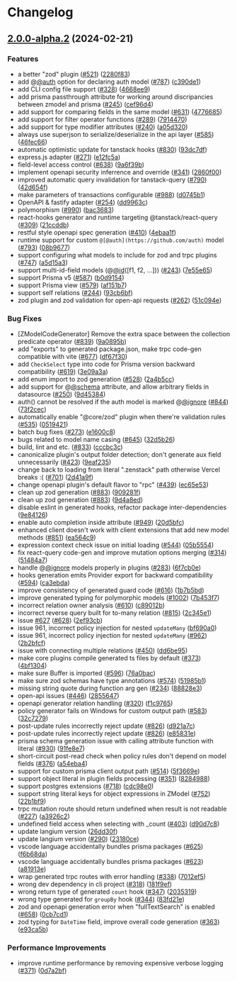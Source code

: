 # Changelog

## [2.0.0-alpha.2](https://github.com/zenstackhq/zenstack/compare/SDK-v2.0.0-alpha.1...SDK-v2.0.0-alpha.2) (2024-02-21)


### Features

* a better "zod" plugin ([#521](https://github.com/zenstackhq/zenstack/issues/521)) ([2280f83](https://github.com/zenstackhq/zenstack/commit/2280f83cd7f1f597fddfd6ab0c99417200124452))
* add @[@auth](https://github.com/auth) option for declaring auth model ([#787](https://github.com/zenstackhq/zenstack/issues/787)) ([c390de1](https://github.com/zenstackhq/zenstack/commit/c390de10cfa91ae3f954404bc07e0905973b0898))
* add CLI config file support ([#328](https://github.com/zenstackhq/zenstack/issues/328)) ([4668ee9](https://github.com/zenstackhq/zenstack/commit/4668ee9c7029be5b9f21f318c36df795abead335))
* add prisma passthrough attribute for working around discripancies between zmodel and prisma ([#245](https://github.com/zenstackhq/zenstack/issues/245)) ([cef96d4](https://github.com/zenstackhq/zenstack/commit/cef96d4b6fe0a4d7d38742565817aca8e6533933))
* add support for comparing fields in the same model ([#631](https://github.com/zenstackhq/zenstack/issues/631)) ([4776685](https://github.com/zenstackhq/zenstack/commit/477668579e3d95e7371ca752244ad2e319a96477))
* add support for filter operator functions ([#289](https://github.com/zenstackhq/zenstack/issues/289)) ([7914470](https://github.com/zenstackhq/zenstack/commit/79144709b3bd56adf0a30f27b69426702980b95f))
* add support for type modifier attributes ([#240](https://github.com/zenstackhq/zenstack/issues/240)) ([a05d320](https://github.com/zenstackhq/zenstack/commit/a05d320e7135440c20f3d75746c62ae67bfabd58))
* always use superjson to serialize/deserialize in the api layer ([#585](https://github.com/zenstackhq/zenstack/issues/585)) ([46fec66](https://github.com/zenstackhq/zenstack/commit/46fec666c3af971010c69e467f08f55830655441))
* automatic optimistic update for tanstack hooks ([#830](https://github.com/zenstackhq/zenstack/issues/830)) ([93dc7df](https://github.com/zenstackhq/zenstack/commit/93dc7df472427a4546ba71ec3703135d2d638ded))
* express.js adapter ([#271](https://github.com/zenstackhq/zenstack/issues/271)) ([e12fc5a](https://github.com/zenstackhq/zenstack/commit/e12fc5a4ca4c71c10c1d34fc4a1d19f9fb9f75bb))
* field-level access control ([#638](https://github.com/zenstackhq/zenstack/issues/638)) ([9a6f39b](https://github.com/zenstackhq/zenstack/commit/9a6f39bdb8940f7cef89fd7ee423658b8ed4c49f))
* implement openapi security inferrence and override ([#341](https://github.com/zenstackhq/zenstack/issues/341)) ([2860f00](https://github.com/zenstackhq/zenstack/commit/2860f002e57d7772c0b7b9e9feabce7bae73c18c))
* improved automatic query invalidation for tanstack-query ([#790](https://github.com/zenstackhq/zenstack/issues/790)) ([42d654f](https://github.com/zenstackhq/zenstack/commit/42d654fcfaa40b09fde578db79792c69e1e3b908))
* make parameters of transactions configurable ([#988](https://github.com/zenstackhq/zenstack/issues/988)) ([d0745b1](https://github.com/zenstackhq/zenstack/commit/d0745b149a5ce6abfef546de0b9243ddc4f6e765))
* OpenAPI & fastify adapter ([#254](https://github.com/zenstackhq/zenstack/issues/254)) ([dd9963c](https://github.com/zenstackhq/zenstack/commit/dd9963cd35d414ebf61727bb4a5d9ad0c31100e0))
* polymorphism ([#990](https://github.com/zenstackhq/zenstack/issues/990)) ([bac3683](https://github.com/zenstackhq/zenstack/commit/bac368382b6c92585bc983861a56d141093b7896))
* react-hooks generator and runtime targeting @tanstack/react-query ([#309](https://github.com/zenstackhq/zenstack/issues/309)) ([21ccddb](https://github.com/zenstackhq/zenstack/commit/21ccddb9be437eabed35fbc62ae43c1e192d289e))
* restful style openapi spec generation ([#410](https://github.com/zenstackhq/zenstack/issues/410)) ([4ebaa1f](https://github.com/zenstackhq/zenstack/commit/4ebaa1fa4aa8e762a11fb24700f5cb4e1bfbe688))
* runtime support for custom `@[@auth](https://github.com/auth)` model ([#793](https://github.com/zenstackhq/zenstack/issues/793)) ([08b9677](https://github.com/zenstackhq/zenstack/commit/08b967735c938de1e770a2409c36c5a50173b01d))
* support configuring what models to include for zod and trpc plugins ([#747](https://github.com/zenstackhq/zenstack/issues/747)) ([a5d15a3](https://github.com/zenstackhq/zenstack/commit/a5d15a30e7a22a3e875cc974391feb9ad6da7646))
* support multi-id-field models (@[@id](https://github.com/id)([f1, f2, ...])) ([#243](https://github.com/zenstackhq/zenstack/issues/243)) ([7e55e65](https://github.com/zenstackhq/zenstack/commit/7e55e652eceacec108dd4966ff08cfef184cd8ab))
* support Prisma v5 ([#587](https://github.com/zenstackhq/zenstack/issues/587)) ([b0d9154](https://github.com/zenstackhq/zenstack/commit/b0d9154270a89c6c93c7a8f1aada85c413d16d6f))
* support Prisma view ([#579](https://github.com/zenstackhq/zenstack/issues/579)) ([af151b7](https://github.com/zenstackhq/zenstack/commit/af151b7b311ee96b626376b8a17103b18c261f65))
* support self relations ([#244](https://github.com/zenstackhq/zenstack/issues/244)) ([93cb6bf](https://github.com/zenstackhq/zenstack/commit/93cb6bfc847d8b97612e849cffcbfe7723630ad9))
* zod plugin and zod validation for open-api requests ([#262](https://github.com/zenstackhq/zenstack/issues/262)) ([51c094e](https://github.com/zenstackhq/zenstack/commit/51c094e329df0d1ebb28239d5fe5ff4608065280))


### Bug Fixes

* [ZModelCodeGenerator] Remove the extra space between the collection predicate operator ([#839](https://github.com/zenstackhq/zenstack/issues/839)) ([9a0895b](https://github.com/zenstackhq/zenstack/commit/9a0895bedd82b429ddcc45db4cee0f9e82c54198))
* add "exports" to generated package.json, make trpc code-gen compatible with vite ([#677](https://github.com/zenstackhq/zenstack/issues/677)) ([df67f30](https://github.com/zenstackhq/zenstack/commit/df67f301119db23e5048464de2f73bff1a2adffc))
* add `CheckSelect` type into code for Prisma version backward compatibility ([#619](https://github.com/zenstackhq/zenstack/issues/619)) ([3e09a3a](https://github.com/zenstackhq/zenstack/commit/3e09a3a6646ae0f6e393cc0f92991c9b5d0c4d29))
* add enum import to zod generation ([#528](https://github.com/zenstackhq/zenstack/issues/528)) ([2a4b5cc](https://github.com/zenstackhq/zenstack/commit/2a4b5cc328645387a604f2fdf7c8855804306243))
* add support for @[@schema](https://github.com/schema) attribute, and allow arbitrary fields in datasource ([#250](https://github.com/zenstackhq/zenstack/issues/250)) ([9d45384](https://github.com/zenstackhq/zenstack/commit/9d4538445600b856962b200ca0faa0bbfff68f8a))
* auth() cannot be resolved if the auth model is marked @[@ignore](https://github.com/ignore) ([#844](https://github.com/zenstackhq/zenstack/issues/844)) ([73f2cec](https://github.com/zenstackhq/zenstack/commit/73f2cec82fea64cea05f7306523f7c6f9ac91f84))
* automatically enable "@core/zod" plugin when there're validation rules ([#535](https://github.com/zenstackhq/zenstack/issues/535)) ([0519421](https://github.com/zenstackhq/zenstack/commit/05194219f28e49ee11d1a1bd9a78146e9b76eada))
* batch bug fixes ([#273](https://github.com/zenstackhq/zenstack/issues/273)) ([e1600c8](https://github.com/zenstackhq/zenstack/commit/e1600c8bc69cb3cf51fb763a86b06834810236eb))
* bugs related to model name casing ([#645](https://github.com/zenstackhq/zenstack/issues/645)) ([32d5b26](https://github.com/zenstackhq/zenstack/commit/32d5b262cacdd03209a56027e4c2cbda1bc408c0))
* build, lint and etc. ([#833](https://github.com/zenstackhq/zenstack/issues/833)) ([cccbc3c](https://github.com/zenstackhq/zenstack/commit/cccbc3c82ad522d40bc76ad7b84b1305d378b1db))
* canonicalize plugin's output folder detection; don't generate aux field unnecessarily ([#423](https://github.com/zenstackhq/zenstack/issues/423)) ([9eaf235](https://github.com/zenstackhq/zenstack/commit/9eaf2353e479a7c967af42a0cd6ed6b9afeded4a))
* change back to loading from literal ".zenstack" path otherwise Vercel breaks :( ([#701](https://github.com/zenstackhq/zenstack/issues/701)) ([2d41a9f](https://github.com/zenstackhq/zenstack/commit/2d41a9fcffab2fa228356a5cc45b4c2ecd62fd63))
* change openapi plugin's default flavor to "rpc" ([#439](https://github.com/zenstackhq/zenstack/issues/439)) ([ec65e53](https://github.com/zenstackhq/zenstack/commit/ec65e53f202e3e02ea98a9c88682c106dcbafc76))
* clean up zod generation ([#883](https://github.com/zenstackhq/zenstack/issues/883)) ([909281f](https://github.com/zenstackhq/zenstack/commit/909281f8090734322c0cab09d0187b6b5e813c9a))
* clean up zod generation ([#883](https://github.com/zenstackhq/zenstack/issues/883)) ([9d4a8ed](https://github.com/zenstackhq/zenstack/commit/9d4a8ede7d42d1966fd5a12d64a5992092f4bc7d))
* disable eslint in generated hooks, refactor package inter-dependencies ([9e84126](https://github.com/zenstackhq/zenstack/commit/9e8412645e06f0bf63f85c8bb61ad00384fdef99))
* enable auto completion inside attribute ([#949](https://github.com/zenstackhq/zenstack/issues/949)) ([20d5bfc](https://github.com/zenstackhq/zenstack/commit/20d5bfc506a42b520eb1cf390149b7afc7c38701))
* enhanced client doesn't work with client extensions that add new model methods ([#851](https://github.com/zenstackhq/zenstack/issues/851)) ([ea564c9](https://github.com/zenstackhq/zenstack/commit/ea564c93e9ca2a888c0e53216633d66c733f6beb))
* expression context check issue on initial loading ([#544](https://github.com/zenstackhq/zenstack/issues/544)) ([05b5554](https://github.com/zenstackhq/zenstack/commit/05b55541f3ae55214318db4f0de20b8ba97bb2f8))
* fix react-query code-gen and improve mutation options merging ([#314](https://github.com/zenstackhq/zenstack/issues/314)) ([51484a7](https://github.com/zenstackhq/zenstack/commit/51484a76f90e5efd0a651bab9f6aa864baab95f2))
* handle @[@ignore](https://github.com/ignore) models properly in plugins ([#283](https://github.com/zenstackhq/zenstack/issues/283)) ([6f7cb0e](https://github.com/zenstackhq/zenstack/commit/6f7cb0e6513d606c98b097c65c0573ad1f006b2c))
* hooks generation emits Provider export for backward compatibility ([#594](https://github.com/zenstackhq/zenstack/issues/594)) ([ca3ebda](https://github.com/zenstackhq/zenstack/commit/ca3ebdae4e213d3901bb5834fd9ebf1217da94a7))
* improve consistency of generated guard code ([#616](https://github.com/zenstackhq/zenstack/issues/616)) ([1b7b5bd](https://github.com/zenstackhq/zenstack/commit/1b7b5bda3f5106d31b7f5e70be27158fb8217600))
* improve generated typing for polymorphic models ([#1002](https://github.com/zenstackhq/zenstack/issues/1002)) ([7b453f7](https://github.com/zenstackhq/zenstack/commit/7b453f7745cad73fc81e7884faf473aecda99556))
* incorrect relation owner analysis ([#610](https://github.com/zenstackhq/zenstack/issues/610)) ([c89012b](https://github.com/zenstackhq/zenstack/commit/c89012bcb8d32588cc7f5a1df19088292e571cec))
* incorrect reverse query built for to-many relation ([#815](https://github.com/zenstackhq/zenstack/issues/815)) ([2c345e1](https://github.com/zenstackhq/zenstack/commit/2c345e1d4fe7274b7a08c1178afccede1d694327))
* issue [#627](https://github.com/zenstackhq/zenstack/issues/627) ([#628](https://github.com/zenstackhq/zenstack/issues/628)) ([2ef93cb](https://github.com/zenstackhq/zenstack/commit/2ef93cb932e7aed6923cd3d7e69069d0c9ff161b))
* issue 961, incorrect policy injection for nested `updateMany` ([bf690a0](https://github.com/zenstackhq/zenstack/commit/bf690a072771ab95907a8f56079c4f6aaf655849))
* issue 961, incorrect policy injection for nested `updateMany` ([#962](https://github.com/zenstackhq/zenstack/issues/962)) ([2b2bfcf](https://github.com/zenstackhq/zenstack/commit/2b2bfcff965f9a70ff2764e6fbc7613b6f061685))
* issue with connecting multiple relations ([#450](https://github.com/zenstackhq/zenstack/issues/450)) ([dd6be95](https://github.com/zenstackhq/zenstack/commit/dd6be9509c46fd4dfff500a53070259410b6a61f))
* make core plugins compile generated ts files by default ([#373](https://github.com/zenstackhq/zenstack/issues/373)) ([4bf1304](https://github.com/zenstackhq/zenstack/commit/4bf1304c6518cc027b1a1f2d33fea70979d9d94b))
* make sure Buffer is imported ([#596](https://github.com/zenstackhq/zenstack/issues/596)) ([76a0bac](https://github.com/zenstackhq/zenstack/commit/76a0bac9c63707baf34a072e398b63156c1e0640))
* make sure zod schemas have type annotations ([#574](https://github.com/zenstackhq/zenstack/issues/574)) ([51985b1](https://github.com/zenstackhq/zenstack/commit/51985b1279dca8e82a7275330a7b6597f37d15a4))
* missing string quote during function arg gen ([#234](https://github.com/zenstackhq/zenstack/issues/234)) ([88828e3](https://github.com/zenstackhq/zenstack/commit/88828e309c8aab2a43bd06c7f9beaadcb070d3a6))
* open-api issues ([#446](https://github.com/zenstackhq/zenstack/issues/446)) ([2855647](https://github.com/zenstackhq/zenstack/commit/285564751094797da8484bf041a9d3a4eafafc9d))
* openapi generator relation handling ([#320](https://github.com/zenstackhq/zenstack/issues/320)) ([f1c9765](https://github.com/zenstackhq/zenstack/commit/f1c9765b778f8fb476c015a2f3bbe72dd94ef6b0))
* policy generator fails on Windows for custom output path ([#583](https://github.com/zenstackhq/zenstack/issues/583)) ([32c7279](https://github.com/zenstackhq/zenstack/commit/32c727934456127470a53ed13ad65d33ff94e97d))
* post-update rules incorrectly reject update ([#826](https://github.com/zenstackhq/zenstack/issues/826)) ([d921a7c](https://github.com/zenstackhq/zenstack/commit/d921a7ca6bef0341ccf5bc50e195156695129e7f))
* post-update rules incorrectly reject update ([#826](https://github.com/zenstackhq/zenstack/issues/826)) ([e85831e](https://github.com/zenstackhq/zenstack/commit/e85831e98d08a433febb5a8fecf8d539150ced08))
* prisma schema generation issue with calling attribute function with literal ([#930](https://github.com/zenstackhq/zenstack/issues/930)) ([91fe8e7](https://github.com/zenstackhq/zenstack/commit/91fe8e71b513804de36d08b03c37b0c175580906))
* short-circuit post-read check when policy rules don't depend on model fields ([#376](https://github.com/zenstackhq/zenstack/issues/376)) ([a54eba4](https://github.com/zenstackhq/zenstack/commit/a54eba45f64382ed070e5aeabe0c8dc263bebc0d))
* support for custom prisma client output path ([#514](https://github.com/zenstackhq/zenstack/issues/514)) ([5f3669e](https://github.com/zenstackhq/zenstack/commit/5f3669e53363bbfb035f100d0c6e2d14cef69c24))
* support object literal in plugin fields processing ([#351](https://github.com/zenstackhq/zenstack/issues/351)) ([8284988](https://github.com/zenstackhq/zenstack/commit/8284988cf12c3c4f3983c36c3658201db5509b2c))
* support postgres extensions ([#718](https://github.com/zenstackhq/zenstack/issues/718)) ([cdc98e0](https://github.com/zenstackhq/zenstack/commit/cdc98e08224a23ea3f6e5d620c11c90a34ed6435))
* support string literal keys for object expressions in ZModel ([#752](https://github.com/zenstackhq/zenstack/issues/752)) ([22b1bf9](https://github.com/zenstackhq/zenstack/commit/22b1bf9ddd4062000f2cd7d183e004dd3d5917c6))
* trpc mutation route should return undefined when result is not readable ([#227](https://github.com/zenstackhq/zenstack/issues/227)) ([a3926c2](https://github.com/zenstackhq/zenstack/commit/a3926c2d69353c5f047f68d70f717db6872cce20))
* undefined field access when selecting with _count ([#403](https://github.com/zenstackhq/zenstack/issues/403)) ([d90d7c8](https://github.com/zenstackhq/zenstack/commit/d90d7c83e95d33c85e9c3b4b650e014ee76136c3))
* update langium version ([26dd30f](https://github.com/zenstackhq/zenstack/commit/26dd30f8a00e030d4ec605cf0b88261e2944c43a))
* update langium version ([#290](https://github.com/zenstackhq/zenstack/issues/290)) ([23180ce](https://github.com/zenstackhq/zenstack/commit/23180cee63fd5a140d154857c170d597224679e6))
* vscode language accidentally bundles prisma packages  ([#625](https://github.com/zenstackhq/zenstack/issues/625)) ([f6b68da](https://github.com/zenstackhq/zenstack/commit/f6b68dabc9e089230bc6d8f8e802e8fbc43a8a69))
* vscode language accidentally bundles prisma packages ([#623](https://github.com/zenstackhq/zenstack/issues/623)) ([a81913e](https://github.com/zenstackhq/zenstack/commit/a81913e69d3533874c038279d1d4d226ad685d8d))
* wrap generated trpc routes with error handling ([#338](https://github.com/zenstackhq/zenstack/issues/338)) ([7012ef5](https://github.com/zenstackhq/zenstack/commit/7012ef55afbf374ededaf23b6afb64afe497e592))
* wrong dev dependency in cli project ([#318](https://github.com/zenstackhq/zenstack/issues/318)) ([181f9ef](https://github.com/zenstackhq/zenstack/commit/181f9ef17899d11d23369f1d485c2d964e2d4561))
* wrong return type of generated `count` hook ([#347](https://github.com/zenstackhq/zenstack/issues/347)) ([2035319](https://github.com/zenstackhq/zenstack/commit/2035319a030369dc0c847eaac248f2d9acdc7c7b))
* wrong type generated for `groupBy` hook ([#344](https://github.com/zenstackhq/zenstack/issues/344)) ([83fd21e](https://github.com/zenstackhq/zenstack/commit/83fd21e5b2c55ca182386be61151386f0400bdd0))
* zod and openapi generation error when "fullTextSearch" is enabled ([#658](https://github.com/zenstackhq/zenstack/issues/658)) ([0cb7cd1](https://github.com/zenstackhq/zenstack/commit/0cb7cd1ae5e8c5d4a72d0891c9624291aafcbcd8))
* zod typing for `DateTime` field, improve overall code generation ([#363](https://github.com/zenstackhq/zenstack/issues/363)) ([e93ca5b](https://github.com/zenstackhq/zenstack/commit/e93ca5bf10c6afdfd723961d3c91c2cd512eb8c8))


### Performance Improvements

* improve runtime performance by removing expensive verbose logging ([#371](https://github.com/zenstackhq/zenstack/issues/371)) ([0d7a2bf](https://github.com/zenstackhq/zenstack/commit/0d7a2bf417c6ea5cc5c6c3568593a0fbe7d7903e))
